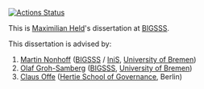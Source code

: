 [![Actions Status](https://wdp9fww0r9.execute-api.us-west-2.amazonaws.com/production/badge/maxheld83/schumpermas)](https://github.com/maxheld83/schumpermas/actions)

This is [Maximilian Held](http://www.maxheld.de)'s dissertation at [BIGSSS](http://www.bigsss-bremen.de).

This dissertation is advised by:

1. [Martin Nonhoff](http://www.iniis.uni-bremen.de/personen/martin-nonhoff/)
([BIGSSS](http://www.bigsss-bremen.de) / [IniS](http://www.iniis.uni-bremen.de/), [University of Bremen](http://www.uni-bremen.de))
2. [Olaf Groh-Samberg](http://ogs.bigsss-bremen.de/index.php?id=12)
([BIGSSS](http://www.bigsss-bremen.de), [University of Bremen](http://www.uni-bremen.de))
3. [Claus Offe](http://www.hertie-school.org/offe/)
([Hertie School of Governance](http://www.hertie-school.org), Berlin)
